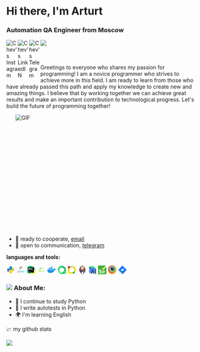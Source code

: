 <div id="header" align="left">
	<h1>Hi there, I'm Arturt</h1>
	<h3>Automation QA Engineer from Moscow</h3>
</div>
<a href="https://www.instagram.com/doniyornos/">
  <img align="left" alt="Chev's Instagram" width="30px" src="https://github.com/ChevChelioss/ChevChelioss/blob/main/instagram.png" />
</a>
<a href="https://www.linkedin.com/in/artur-gabdrakhmanov-663698121/">
  <img align="left" alt="Chev's LinkedIN" width="30px" src="https://raw.githubusercontent.com/peterthehan/peterthehan/master/assets/linkedin.svg" />
</a>
<a href="https://t.me/ChevCh">
  <img align="left" alt="Chev's Telegram" width="30px" 
src="https://github.com/ChevChelioss/ChevChelioss/blob/main/tg.png" />
</a>

![](https://visitor-badge.glitch.me/badge?page_id=Artur-Gabdrakhmanov.Artur-Gabdrakhmanov)

<br />

Greetings to everyone who shares my passion for programming! I am a novice programmer who strives to achieve more in this field. I am ready to learn from those who have already passed this path and apply my knowledge to create new and amazing things. I believe that by working together we can achieve great results and make an important contribution to technological progress. Let's build the future of programming together!


  <img align="right" alt="GIF" src="https://github.com/abhisheknaiidu/abhisheknaiidu/blob/master/code.gif?raw=true" width="480" height="320" />

- 💼 ready to cooperate, [email](mailto:doniyornos@gmail.com)
- 💬 open to communication, [telegram](https://t.me/ChevCh)

**languages and tools:** 

<code><img height="23" src="https://github.com/ChevChelioss/ChevChelioss/blob/main/logo/python.png"></code>
<code><img height="23" src="https://github.com/ChevChelioss/ChevChelioss/blob/main/logo/pytest.png"></code>
<code><img height="23" src="https://github.com/ChevChelioss/ChevChelioss/blob/main/logo/pycharm.png"></code>
<code><img height="23" src="https://github.com/ChevChelioss/ChevChelioss/blob/main/logo/selene.png"></code>
<code><img height="23" src="https://github.com/ChevChelioss/ChevChelioss/blob/main/logo/docker.png"></code>
<code><img height="23" src="https://github.com/ChevChelioss/ChevChelioss/blob/main/logo/allure_testops.png"></code>
<code><img height="23" src="https://github.com/ChevChelioss/ChevChelioss/blob/main/logo/allure_report.png"></code>
<code><img height="23" src="https://github.com/ChevChelioss/ChevChelioss/blob/main/logo/jenkins.png"></code>
<code><img height="23" src="https://github.com/ChevChelioss/ChevChelioss/blob/main/logo/android_studio.png"></code>
<code><img height="23" src="https://github.com/ChevChelioss/ChevChelioss/blob/main/logo/selenium.png"></code>
<code><img height="23" src="https://github.com/ChevChelioss/ChevChelioss/blob/main/logo/browserstack.png"></code>
<code><img height="23" src="https://github.com/ChevChelioss/ChevChelioss/blob/main/logo/jira.png"></code>

### <img src="https://github.com/TheDudeThatCode/TheDudeThatCode/blob/master/Assets/Developer.gif" width="40" /> About Me:
- 🌱 I continue to study Python
- 📝 I write autotests in Python
- 🌍 I'm learning English

📈 my github stats

![](http://github-profile-summary-cards.vercel.app/api/cards/profile-details?username=Artur-Gabdrakhmanov&theme=city_lights)
